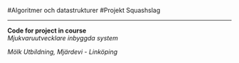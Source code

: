 #Algoritmer och datastrukturer
#Projekt Squashslag  

---

**Code for project in course**   
*Mjukvaruutvecklare inbyggda system*  

*Mölk Utbildning, Mjärdevi - Linköping*  
